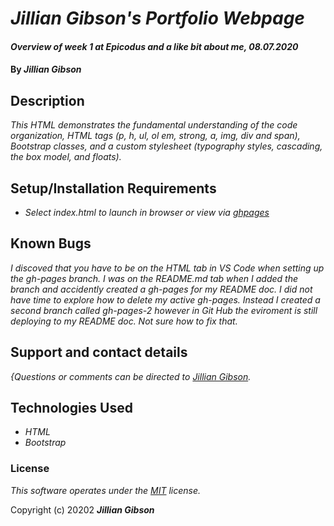 # _Jillian Gibson's Portfolio Webpage_

#### _Overview of week 1 at Epicodus and a like bit about me, 08.07.2020_

#### By _**Jillian Gibson**_

## Description

_This HTML demonstrates the fundamental understanding of the code organization, HTML tags (p, h, ul, ol em, strong, a, img, div and span), Bootstrap classes, and a custom stylesheet (typography styles, cascading, the box model, and floats)._

## Setup/Installation Requirements

* _Select index.html to launch in browser or view via [ghpages](https://github.com/jillianlg/jlg-portfolio/pull/new/gh-pages-2)_


## Known Bugs

_I discoved that you have to be on the HTML tab in VS Code when setting up the gh-pages branch. I was on the README.md tab when I added the branch and accidently created a gh-pages for my README doc. I did not have time to explore how to delete my active gh-pages. Instead I created a second branch called gh-pages-2 however in Git Hub the eviroment is still deploying to my README doc. Not sure how to fix that._

## Support and contact details

_{Questions or comments can be directed to [Jillian Gibson](jillian.l.gibson@gmail.com)._

## Technologies Used

* _HTML_
* _Bootstrap_

### License

*_This software operates under the [MIT](https://en.wikipedia.org/wiki/MIT_License) license._*

Copyright (c) 20202 **_Jillian Gibson_**